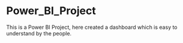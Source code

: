# Power_BI_Project
This is a Power BI Project, here  created a dashboard which is easy to understand by the people.
